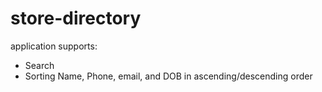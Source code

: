 # store-directory
<p>
  application supports:
</p>
<ul>
  <li>
    Search
  </li>
  <li>
    Sorting Name, Phone, email, and DOB in ascending/descending order
  </li>
</ul>
